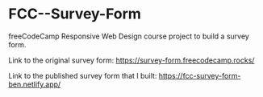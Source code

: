# FCC--Survey-Form
 freeCodeCamp Responsive Web Design course project to build a survey form.

 Link to the original survey form: https://survey-form.freecodecamp.rocks/

Link to the published survey form that I built: https://fcc-survey-form-ben.netlify.app/
